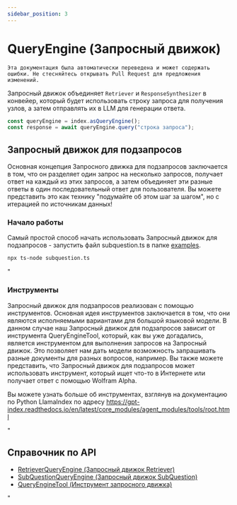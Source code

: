 ```yaml
---
sidebar_position: 3
---
```


# QueryEngine (Запросный движок)

`Эта документация была автоматически переведена и может содержать ошибки. Не стесняйтесь открывать Pull Request для предложения изменений.`

Запросный движок объединяет `Retriever` и `ResponseSynthesizer` в конвейер, который будет использовать строку запроса для получения узлов, а затем отправлять их в LLM для генерации ответа.

```typescript
const queryEngine = index.asQueryEngine();
const response = await queryEngine.query("строка запроса");
```

## Запросный движок для подзапросов

Основная концепция Запросного движка для подзапросов заключается в том, что он разделяет один запрос на несколько запросов, получает ответ на каждый из этих запросов, а затем объединяет эти разные ответы в один последовательный ответ для пользователя. Вы можете представить это как технику "подумайте об этом шаг за шагом", но с итерацией по источникам данных!

### Начало работы

Самый простой способ начать использовать Запросный движок для подзапросов - запустить файл subquestion.ts в папке [examples](https://github.com/run-llama/LlamaIndexTS/blob/main/examples/subquestion.ts).

```bash
npx ts-node subquestion.ts
```

"

### Инструменты

Запросный движок для подзапросов реализован с помощью инструментов. Основная идея инструментов заключается в том, что они являются исполняемыми вариантами для большой языковой модели. В данном случае наш Запросный движок для подзапросов зависит от инструмента QueryEngineTool, который, как вы уже догадались, является инструментом для выполнения запросов на Запросный движок. Это позволяет нам дать модели возможность запрашивать разные документы для разных вопросов, например. Вы также можете представить, что Запросный движок для подзапросов может использовать инструмент, который ищет что-то в Интернете или получает ответ с помощью Wolfram Alpha.

Вы можете узнать больше об инструментах, взглянув на документацию по Python LlamaIndex по адресу https://gpt-index.readthedocs.io/en/latest/core_modules/agent_modules/tools/root.html

"

## Справочник по API

- [RetrieverQueryEngine (Запросный движок Retriever)](../../api/classes/RetrieverQueryEngine.md)
- [SubQuestionQueryEngine (Запросный движок SubQuestion)](../../api/classes/SubQuestionQueryEngine.md)
- [QueryEngineTool (Инструмент запросного движка)](../../api/interfaces/QueryEngineTool.md)

"
